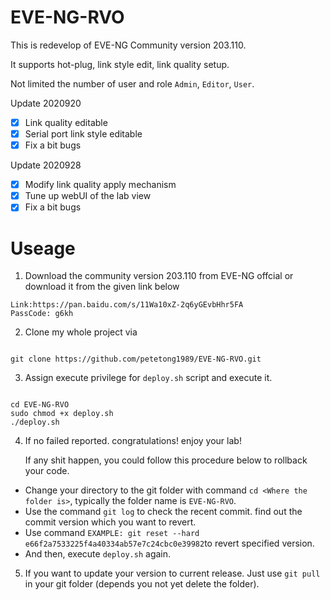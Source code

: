 # EVE-NG-RVO
This is redevelop of EVE-NG Community version 203.110. 

It supports hot-plug, link style edit, link quality setup. 

Not limited the number of user and role `Admin`, `Editor`, `User`.

Update 2020920

- [x] Link quality editable
- [x] Serial port link style editable
- [x] Fix a bit bugs

Update 2020928

- [x] Modify link quality apply mechanism
- [x] Tune up webUI of the lab view
- [x] Fix a bit bugs  

# Useage

1. Download the community version 203.110 from EVE-NG offcial or download it from the given link below

```
Link:https://pan.baidu.com/s/11Wa10xZ-2q6yGEvbHhr5FA
PassCode: g6kh
```

2. Clone my whole project via    

```shell

git clone https://github.com/petetong1989/EVE-NG-RVO.git

```

3. Assign execute privilege for `deploy.sh` script and execute it.  

```shell

cd EVE-NG-RVO
sudo chmod +x deploy.sh
./deploy.sh

```

4. If no failed reported. congratulations! enjoy your lab!
    
    If any shit happen, you could follow this procedure below to rollback your code.

- Change your directory to the git folder with command `cd <Where the folder is>`, typically the folder name is `EVE-NG-RVO`.
- Use the command `git log` to check the recent commit. find out the commit version which you want to revert.
- Use command `EXAMPLE: git reset --hard e66f2a7533225f4a40334ab57e7c24cbc0e39982`to revert specified version. 
- And then, execute `deploy.sh` again.

5. If you want to update your version to current release. Just use `git pull` in your git folder (depends you not yet delete the folder).